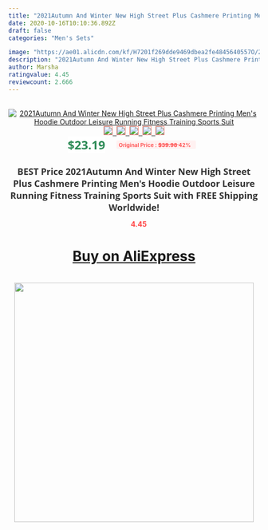 ```yaml
---
title: "2021Autumn And Winter New High Street Plus Cashmere Printing Men's Hoodie Outdoor Leisure Running Fitness Training Sports Suit"
date: 2020-10-16T10:10:36.892Z
draft: false
categories: "Men's Sets"

image: "https://ae01.alicdn.com/kf/H7201f269dde9469dbea2fe4845640557O/2021Autumn-And-Winter-New-High-Street-Plus-Cashmere-Printing-Men-s-Hoodie-Outdoor-Leisure-Running-Fitness.jpg"
description: "2021Autumn And Winter New High Street Plus Cashmere Printing Men's Hoodie Outdoor Leisure Running Fitness Training Sports Suit"
author: Marsha
ratingvalue: 4.45
reviewcount: 2.666
---
```

<br>
<div style="text-align: center;">
<a href="https://s.click.aliexpress.com/e/_AAue3j" target="_blank" rel="nofollow noopener noreferrer"><img alt="2021Autumn And Winter New High Street Plus Cashmere Printing Men's Hoodie Outdoor Leisure Running Fitness Training Sports Suit" class="magnifier-image" src="https://ae01.alicdn.com/kf/H7201f269dde9469dbea2fe4845640557O/2021Autumn-And-Winter-New-High-Street-Plus-Cashmere-Printing-Men-s-Hoodie-Outdoor-Leisure-Running-Fitness.jpg_640x640.jpg">
<br>
<img style="border:1px solid salmon" src="https://ae01.alicdn.com/kf/H7201f269dde9469dbea2fe4845640557O/2021Autumn-And-Winter-New-High-Street-Plus-Cashmere-Printing-Men-s-Hoodie-Outdoor-Leisure-Running-Fitness.jpg_120x120.jpg">&nbsp;&nbsp;<img style="border:1px solid salmon" src="https://ae01.alicdn.com/kf/H7f043dce3ebc4bc1923a35bd432ddd48b/2021Autumn-And-Winter-New-High-Street-Plus-Cashmere-Printing-Men-s-Hoodie-Outdoor-Leisure-Running-Fitness.jpg_120x120.jpg">&nbsp;&nbsp;<img style="border:1px solid salmon" src="https://ae01.alicdn.com/kf/Hadbd558fc6584bd4aa7b76e260f66394f/2021Autumn-And-Winter-New-High-Street-Plus-Cashmere-Printing-Men-s-Hoodie-Outdoor-Leisure-Running-Fitness.jpg_120x120.jpg">&nbsp;&nbsp;<img style="border:1px solid salmon" src="https://ae01.alicdn.com/kf/Ha32df7d5826a4a328076923eafa45980V/2021Autumn-And-Winter-New-High-Street-Plus-Cashmere-Printing-Men-s-Hoodie-Outdoor-Leisure-Running-Fitness.jpg_120x120.jpg">&nbsp;&nbsp;<img style="border:1px solid salmon" src="https://ae01.alicdn.com/kf/Hd9c93dce60b04674b424bd9b5964614fn/2021Autumn-And-Winter-New-High-Street-Plus-Cashmere-Printing-Men-s-Hoodie-Outdoor-Leisure-Running-Fitness.jpg_120x120.jpg"></a></div><br0>
<div style="text-align: center;"><span style="background-color: white; border: 0px; box-sizing: border-box; color: seagreen; display: inline-block; font-family: &quot;open sans&quot; , &quot;arial&quot; , &quot;helvetica&quot; , sans-serif , &quot;heiti&quot;; font-size: 24px; font-stretch: inherit; font-weight: 700; line-height: inherit; margin: 0px 10px 0px 0px; padding: 0px; vertical-align: middle;">$23.19 </span>
<span style="background: rgb(255 , 241 , 241); border-radius: 3px; border: 0px; box-sizing: border-box; color: #ff4747; display: inline-block; font-family: inherit; font-size: 12px; font-stretch: inherit; font-style: inherit; font-variant: inherit; font-weight: 600; line-height: inherit; margin: 0px; padding: 2px 5px; transform: scale(0.9); vertical-align: middle;">Original Price : <b style="text-decoration: line-through;">$39.98 </b> 42%&nbsp;&nbsp;</span></div>
<h1 style="color: #333333; display: inline-block; font-family: &quot;open sans&quot; , &quot;arial&quot; , &quot;helvetica&quot; , sans-serif , &quot;heiti&quot;; font-size: 18px; font-stretch: inherit; font-weight: 700; text-align: center;">BEST Price 2021Autumn And Winter New High Street Plus Cashmere Printing Men's Hoodie Outdoor Leisure Running Fitness Training Sports Suit with FREE Shipping Worldwide!</h1>
<div style="color: #ff4747; text-align: center;">
<img src="https://4.bp.blogspot.com/-M0ZcTcb-5uY/XleCXlxnR4I/AAAAAAAAAEc/OrjgMkXV1oMQFaCRZj5HQwOCBcu3w1FegCPcBGAYYCw/s1600/star.png" style="height: 15px;">&nbsp;<b>4.45</b></div>
<div class="button_cont" align="center"><a class="buynow_a" href="https://s.click.aliexpress.com/e/_AAue3j" target="_blank" rel="nofollow noopener noreferrer"><H1>Buy on AliExpress</H1></a></div><br>
<div class="separator" style="clear: both; text-align: center;">
<img src="https://lh3.googleusercontent.com/-pTy5HemUv9M/XlePHvY0dAI/AAAAAAAAAE4/0nX5iRUoIWY8eMW9Dpxeirr157OZliDIgCLcBGAsYHQ/s1600/badge.gif" width="480">
</div>

